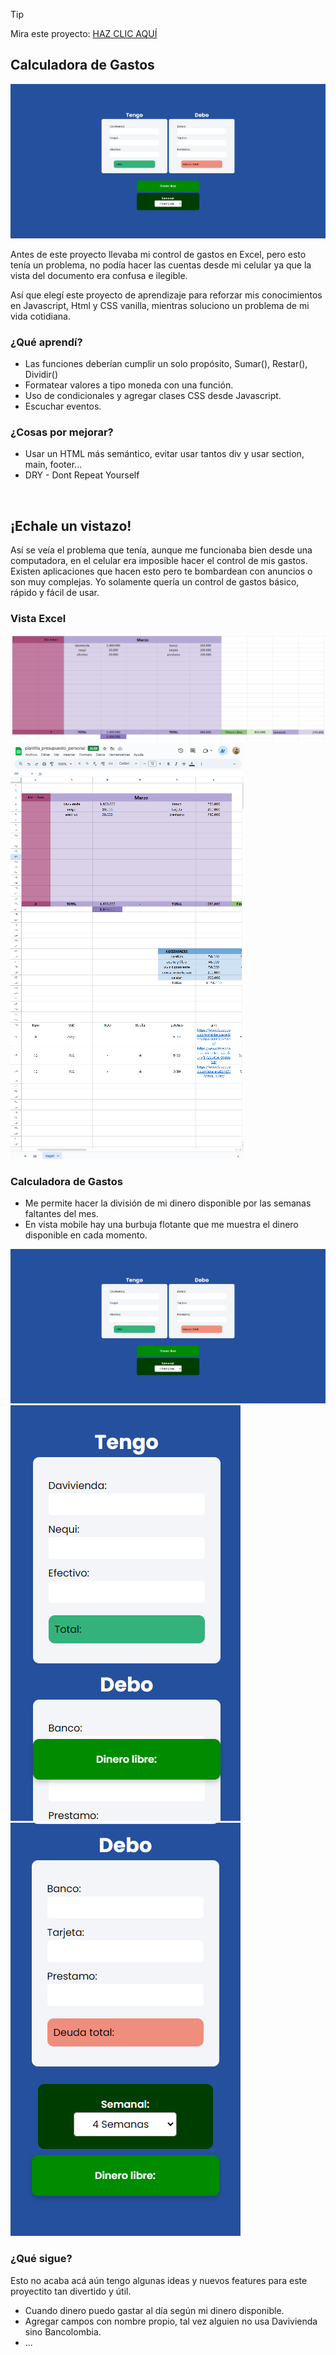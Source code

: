 > [!TIP]
> Mira este proyecto: <a href="https://sakhurama.github.io/calculadoraGastos/">HAZ CLIC AQUÍ</a>

## Calculadora de Gastos
[![Calculadora de Gastos](img/readme/calculadora.png)](https://sakhurama.github.io/calculadoraGastos/)
<br>

Antes de este proyecto llevaba mi control de gastos en Excel, pero esto tenía un problema,
no podía hacer las cuentas desde mi celular ya que la vista del documento era confusa e ilegible.

Así que elegí este proyecto de aprendizaje para reforzar mis conocimientos en Javascript, Html y CSS vanilla, 
mientras soluciono un problema de mi vida cotidiana.

### ¿Qué aprendí?
- Las funciones deberían cumplir un solo propósito, Sumar(), Restar(), Dividir()
- Formatear valores a tipo moneda con una función.
- Uso de condicionales y agregar clases CSS desde Javascript.
- Escuchar eventos.

### ¿Cosas por mejorar?
- Usar un HTML más semántico, evitar usar tantos div y usar section, main, footer...
- DRY - Dont Repeat Yourself

<br>

## ¡Echale un vistazo!
Así se veía el problema que tenía, aunque me funcionaba bien desde una computadora, en el celular era imposible hacer el control de mis gastos.
Existen aplicaciones que hacen esto pero te bombardean con anuncios o son muy complejas. Yo solamente quería un control de gastos básico, rápido y fácil de usar.

### Vista Excel
![Pantallazo Excel Desktop](img/readme/excel.png)
![Pantallazo Excel Mobile](img/readme/excel2.png)

### Calculadora de Gastos
- Me permite hacer la división de mi dinero disponible por las semanas faltantes del mes.
- En vista mobile hay una burbuja flotante que me muestra el dinero disponible en cada momento.


![Pantallazo Calculadora Desktop](img/readme/calculadora.png)
![Pantallazo Calculadora Mobile](img/readme/calculadora1.png)
![Pantallazo Calculadora Mobile](img/readme/calculadora2.png)


### ¿Qué sigue?
Esto no acaba acá aún tengo algunas ideas y nuevos features para este proyectito tan divertido y útil.

- Cuando dinero puedo gastar al día según mi dinero disponible.
- Agregar campos con nombre propio, tal vez alguien no usa Davivienda sino Bancolombia.
- ...
